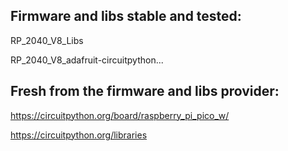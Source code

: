 ## Firmware and libs stable and tested:

RP_2040_V8_Libs

RP_2040_V8_adafruit-circuitpython...

## Fresh from the firmware and libs provider:

https://circuitpython.org/board/raspberry_pi_pico_w/

https://circuitpython.org/libraries
